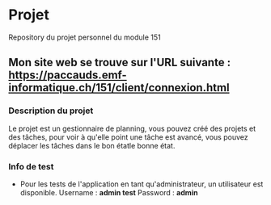 # Projet
Repository du projet personnel du module 151

## Mon site web se trouve sur l'URL suivante : https://paccauds.emf-informatique.ch/151/client/connexion.html

### Description du projet
Le projet est un gestionnaire de planning, vous pouvez créé des projets et des tâches, pour voir à qu'elle point une tâche est avancé, vous pouvez déplacer les tâches dans le bon étatle bonne état.

### Info de test
- Pour les tests de l'application en tant qu'administrateur, un utilisateur est disponible.
Username : **admin test**
Password : **admin**
